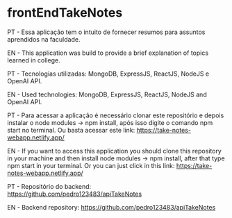 # frontEndTakeNotes
PT - Essa aplicação tem o intuito de fornecer resumos para assuntos aprendidos na faculdade.


EN - This application was build to provide a brief explanation of topics learned in college.


PT - Tecnologias utilizadas: MongoDB, ExpressJS, ReactJS, NodeJS e OpenAI API.


EN - Used technologies: MongoDB, ExpressJS, ReactJS, NodeJS and OpenAI API.


PT - Para acessar a aplicação é necessário clonar este repositório e depois instalar o node modules -> npm install, após isso digite o comando npm start no terminal. Ou basta acessar este link: https://take-notes-webapp.netlify.app/


EN - If you want to access this application you should clone this repository in your machine and then install node modules -> npm install, after that type npm start in your terminal. Or you can just click in this link: https://take-notes-webapp.netlify.app/


PT - Repositório do backend: https://github.com/pedro123483/apiTakeNotes


EN - Backend repository: https://github.com/pedro123483/apiTakeNotes

